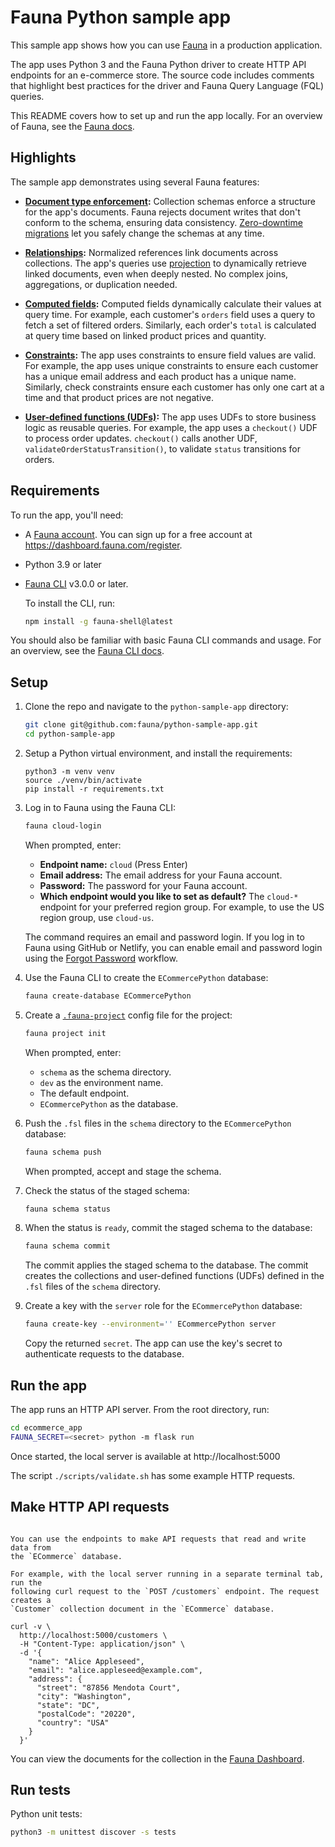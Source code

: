 # Fauna Python sample app

This sample app shows how you can use [Fauna](https://fauna.com) in a
production application.

The app uses Python 3 and the Fauna Python driver to create HTTP API
endpoints for an e-commerce store. The source code includes comments that highlight
best practices for the driver and Fauna Query Language (FQL) queries.

This README covers how to set up and run the app locally. For an overview of
Fauna, see the [Fauna
docs](https://docs.fauna.com/fauna/current/get_started/overview).

## Highlights
The sample app demonstrates using several Fauna features:

- **[Document type
  enforcement](https://docs.fauna.com/fauna/current/learn/schema/#type-enforcement):**
  Collection schemas enforce a structure for the app's documents. Fauna rejects
  document writes that don't conform to the schema, ensuring data consistency.
  [Zero-downtime
  migrations](https://docs.fauna.com/fauna/current/learn/schema/#schema-migrations)
  let you safely change the schemas at any time.

- **[Relationships](https://docs.fauna.com/fauna/current/learn/query/relationships/):**
  Normalized references link documents across collections. The app's queries use
  [projection](https://docs.fauna.com/fauna/current/reference/fql/projection/)
  to dynamically retrieve linked documents, even when deeply nested. No complex
  joins, aggregations, or duplication needed.

- **[Computed
  fields](https://docs.fauna.com/fauna/current/learn/schema/#computed-fields):**
  Computed fields dynamically calculate their values at query time. For example,
  each customer's `orders` field uses a query to fetch a set of filtered orders.
  Similarly, each order's `total` is calculated at query time based on linked
  product prices and quantity.

- **[Constraints](https://docs.fauna.com/fauna/current/learn/schema/#unique-constraints):**
  The app uses constraints to ensure field values are valid. For example, the
  app uses unique constraints to ensure each customer has a unique email address
  and each product has a unique name. Similarly, check constraints ensure each
  customer has only one cart at a time and that product prices are not negative.

- **[User-defined functions
  (UDFs)](https://docs.fauna.com/fauna/current/learn/data-model/user-defined-functions/):**
  The app uses UDFs to store business logic as reusable queries. For example,
  the app uses a `checkout()` UDF to process order updates. `checkout()` calls
  another UDF, `validateOrderStatusTransition()`, to validate `status`
  transitions for orders.

## Requirements
To run the app, you'll need:

- A [Fauna account](https://dashboard.fauna.com/register). You can sign up for a
  free account at https://dashboard.fauna.com/register.

- Python 3.9 or later 

- [Fauna CLI](https://docs.fauna.com/fauna/current/tools/shell/) v3.0.0 or later.

  To install the CLI, run:

    ```sh
    npm install -g fauna-shell@latest
    ```

You should also be familiar with basic Fauna CLI commands and usage. For an
overview, see the [Fauna CLI
docs](https://docs.fauna.com/fauna/current/tools/shell/).

## Setup

1. Clone the repo and navigate to the `python-sample-app` directory:

    ```sh
    git clone git@github.com:fauna/python-sample-app.git
    cd python-sample-app
    ```
2. Setup a Python virtual environment, and install the requirements:

    ```
   python3 -m venv venv
   source ./venv/bin/activate
   pip install -r requirements.txt
   ```

3. Log in to Fauna using the Fauna CLI:

    ```sh
    fauna cloud-login
    ```

   When prompted, enter:

    * **Endpoint name:** `cloud` (Press Enter)
    * **Email address:** The email address for your Fauna account.
    * **Password:** The password for your Fauna account.
    * **Which endpoint would you like to set as default?** The `cloud-*`
      endpoint for your preferred region group. For example, to use the US
      region group, use `cloud-us`.

   The command requires an email and password login. If you log in to Fauna
   using GitHub or Netlify, you can enable email and password login using the
   [Forgot Password](https://dashboard.fauna.com/forgot-password) workflow.

4. Use the Fauna CLI to create the `ECommercePython` database:

    ```sh
    fauna create-database ECommercePython
    ```

5. Create a
   [`.fauna-project`](https://docs.fauna.com/fauna/current/tools/shell/#proj-config)
   config file for the project:

   ```sh
   fauna project init
   ```

   When prompted, enter:

    * `schema` as the schema directory.
    * `dev` as the environment name.
    * The default endpoint.
    * `ECommercePython` as the database.

6.  Push the `.fsl` files in the `schema` directory to the `ECommercePython`
    database:

    ```sh
    fauna schema push
    ```

    When prompted, accept and stage the schema.

7.  Check the status of the staged schema:

    ```sh
    fauna schema status
    ```

8.  When the status is `ready`, commit the staged schema to the database:

    ```sh
    fauna schema commit
    ```

    The commit applies the staged schema to the database. The commit creates the
    collections and user-defined functions (UDFs) defined in the `.fsl` files of the
    `schema` directory.

9. Create a key with the `server` role for the `ECommercePython` database:

    ```sh
    fauna create-key --environment='' ECommercePython server
    ```

   Copy the returned `secret`. The app can use the key's secret to authenticate
   requests to the database.

## Run the app

The app runs an HTTP API server. From the root directory, run:

```sh
cd ecommerce_app
FAUNA_SECRET=<secret> python -m flask run
```

Once started, the local server is available at http://localhost:5000

The script `./scripts/validate.sh` has some example HTTP requests.


## Make HTTP API requests

```

You can use the endpoints to make API requests that read and write data from
the `ECommerce` database.

For example, with the local server running in a separate terminal tab, run the
following curl request to the `POST /customers` endpoint. The request creates a
`Customer` collection document in the `ECommerce` database.

curl -v \
  http://localhost:5000/customers \
  -H "Content-Type: application/json" \
  -d '{
    "name": "Alice Appleseed",
    "email": "alice.appleseed@example.com",
    "address": {
      "street": "87856 Mendota Court",
      "city": "Washington",
      "state": "DC",
      "postalCode": "20220",
      "country": "USA"
    }
  }'
```

You can view the documents for the collection in the [Fauna
Dashboard](https://dashboard.fauna.com/).

## Run tests

Python unit tests:
```sh
python3 -m unittest discover -s tests
```